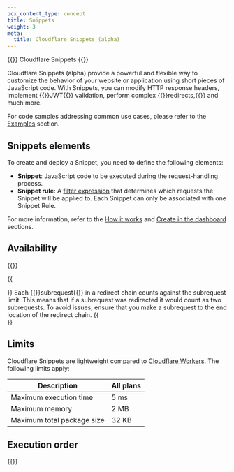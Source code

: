 ```yaml
---
pcx_content_type: concept
title: Snippets
weight: 3
meta:
  title: Cloudflare Snippets (alpha)
---
```


{{<heading-pill style="alpha">}} Cloudflare Snippets {{</heading-pill>}}

Cloudflare Snippets (alpha) provide a powerful and flexible way to customize the behavior of your website or application using short pieces of JavaScript code. With Snippets, you can modify HTTP response headers, implement {{<glossary-tooltip term_id="JSON web token (JWT)" prepend="JSON web token (JWT) is ">}}JWT{{</glossary-tooltip>}} validation, perform complex {{<glossary-tooltip term_id="redirect">}}redirects,{{</glossary-tooltip>}} and much more.

For code samples addressing common use cases, please refer to the [Examples](/rules/snippets/examples/) section.

## Snippets elements

To create and deploy a Snippet, you need to define the following elements:

* **Snippet**: JavaScript code to be executed during the request-handling process.
* **Snippet rule**: A [filter expression](/ruleset-engine/rules-language/expressions/) that determines which requests the Snippet will be applied to. Each Snippet can only be associated with one Snippet Rule.

For more information, refer to the [How it works](how-it-works/) and [Create in the dashboard](create-dashboard/) sections.

## Availability

{{<feature-table id="rules.snippets">}}

{{<Aside type="warning" header="Redirects will count as subrequests">}}
Each {{<glossary-tooltip term_id="Snippets subrequest" prepend="A subrequest is ">}}subrequest{{</glossary-tooltip>}} in a redirect chain counts against the subrequest limit. This means that if a subrequest was redirected it would count as two subrequests. To avoid issues, ensure that you make a subrequest to the end location of the redirect chain.
{{</Aside>}}

## Limits

Cloudflare Snippets are lightweight compared to [Cloudflare Workers](/workers/). The following limits apply:

Description                                | All plans
-------------------------------------------|----------
Maximum execution time                     | 5 ms
Maximum memory                             | 2 MB
Maximum total package size                 | 32 KB

## Execution order

{{<render file="_product-execution-order.md">}}
